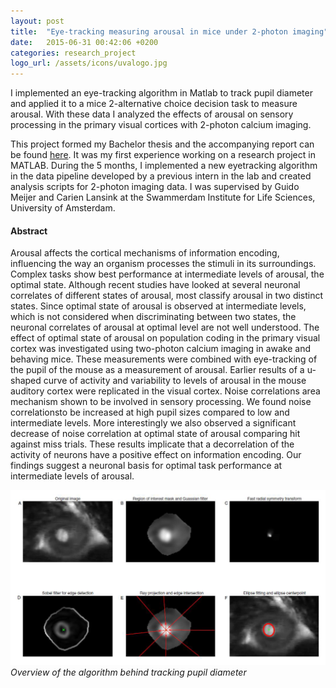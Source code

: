 ```yaml
---
layout: post
title:  "Eye-tracking measuring arousal in mice under 2-photon imaging"
date:   2015-06-31 00:42:06 +0200
categories: research_project
logo_url: /assets/icons/uvalogo.jpg
---
```

I implemented an eye-tracking algorithm in Matlab to track pupil diameter and applied it to a mice 2-alternative choice decision task to measure arousal. With these data I analyzed the effects of arousal on sensory processing in the primary visual cortices with 2-photon calcium imaging. 

This project formed my Bachelor thesis and the accompanying report can be found [here](/assets/reports/BachelorThesisGrzelkowski.pdf). It was my first experience working on a research project in MATLAB. During the 5 months, I implemented a new eyetracking algorithm in the data pipeline developed by a previous intern in the lab and created analysis scripts for 2-photon imaging data. I was supervised by Guido Meijer and Carien Lansink at the Swammerdam Institute for Life Sciences, University of Amsterdam. 

#### Abstract
Arousal affects the cortical mechanisms of information encoding, influencing the way an organism processes the stimuli in its surroundings. Complex tasks show best performance at intermediate levels of arousal, the optimal state. Although recent studies have looked at several neuronal correlates of different states of arousal, most classify arousal in two distinct states. Since optimal state of arousal is observed at intermediate levels, which is not considered when discriminating between two states, the neuronal correlates of arousal at optimal level are not well understood. The effect of optimal state of arousal on population coding in the primary visual cortex was investigated using two-photon calcium imaging in awake and behaving mice. These measurements were combined with eye-tracking of the pupil of the mouse as a measurement of arousal. Earlier results of a u-shaped curve of activity and variability to levels of arousal in the mouse auditory cortex were replicated in the visual cortex. Noise correlations area mechanism shown to be involved in sensory processing. We found noise correlationsto be increased at high pupil sizes compared to low and intermediate levels. More interestingly we also observed a significant decrease of noise correlation at optimal state of arousal comparing hit against miss trials. These results implicate that a decorrelation of the activity of neurons have a positive effect on information encoding. Our findings suggest a neuronal basis for optimal task performance at intermediate levels of arousal.

![Eyetracking](/assets/reports/thumbnails/bachelor_eye_tracking.png)
*Overview of the algorithm behind tracking pupil diameter* 